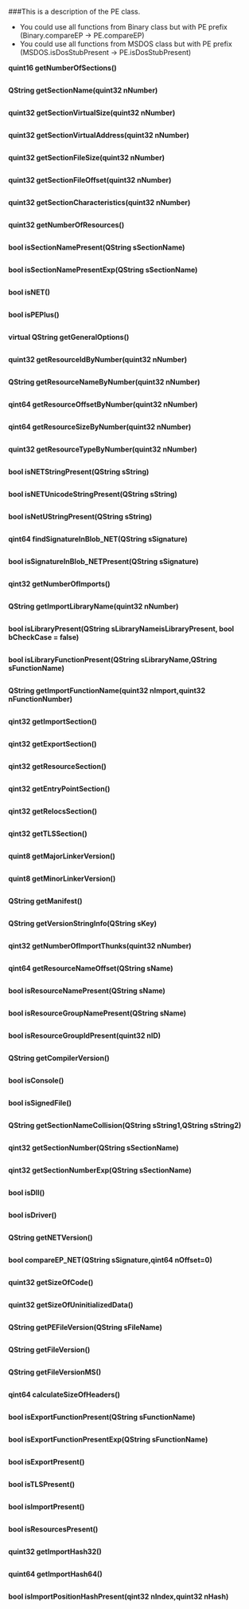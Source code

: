 ###This is a description of the PE class.

* You could use all functions from Binary class but with PE prefix (Binary.compareEP -> PE.compareEP)
* You could use all functions from MSDOS class but with PE prefix (MSDOS.isDosStubPresent -> PE.isDosStubPresent)

**quint16 getNumberOfSections()**

```
```
**QString getSectionName(quint32 nNumber)**

```
```
**quint32 getSectionVirtualSize(quint32 nNumber)**

```
```
**quint32 getSectionVirtualAddress(quint32 nNumber)**

```
```
**quint32 getSectionFileSize(quint32 nNumber)**

```
```
**quint32 getSectionFileOffset(quint32 nNumber)**

```
```
**quint32 getSectionCharacteristics(quint32 nNumber)**

```
```
**quint32 getNumberOfResources()**

```
```
**bool isSectionNamePresent(QString sSectionName)**

```
```
**bool isSectionNamePresentExp(QString sSectionName)**

```
```
**bool isNET()**

```
```
**bool isPEPlus()**

```
```
**virtual QString getGeneralOptions()**

```
```
**quint32 getResourceIdByNumber(quint32 nNumber)**

```
```
**QString getResourceNameByNumber(quint32 nNumber)**

```
```
**qint64 getResourceOffsetByNumber(quint32 nNumber)**

```
```
**qint64 getResourceSizeByNumber(quint32 nNumber)**

```
```
**quint32 getResourceTypeByNumber(quint32 nNumber)**

```
```
**bool isNETStringPresent(QString sString)**

```
```
**bool isNETUnicodeStringPresent(QString sString)**

```
```
**bool isNetUStringPresent(QString sString)**

```
```
**qint64 findSignatureInBlob_NET(QString sSignature)**

```
```
**bool isSignatureInBlob_NETPresent(QString sSignature)**

```
```
**qint32 getNumberOfImports()**

```
```
**QString getImportLibraryName(quint32 nNumber)**

```
```
**bool isLibraryPresent(QString sLibraryNameisLibraryPresent, bool bCheckCase = false)**

```
```
**bool isLibraryFunctionPresent(QString sLibraryName,QString sFunctionName)**

```
```
**QString getImportFunctionName(quint32 nImport,quint32 nFunctionNumber)**

```
```
**qint32 getImportSection()**

```
```
**qint32 getExportSection()**

```
```
**qint32 getResourceSection()**

```
```
**qint32 getEntryPointSection()**

```
```
**qint32 getRelocsSection()**

```
```
**qint32 getTLSSection()**

```
```
**quint8 getMajorLinkerVersion()**

```
```
**quint8 getMinorLinkerVersion()**

```
```
**QString getManifest()**

```
```
**QString getVersionStringInfo(QString sKey)**

```
```
**qint32 getNumberOfImportThunks(quint32 nNumber)**

```
```
**qint64 getResourceNameOffset(QString sName)**

```
```
**bool isResourceNamePresent(QString sName)**

```
```
**bool isResourceGroupNamePresent(QString sName)**

```
```
**bool isResourceGroupIdPresent(quint32 nID)**

```
```
**QString getCompilerVersion()**

```
```
**bool isConsole()**

```
```
**bool isSignedFile()**

```
```
**QString getSectionNameCollision(QString sString1,QString sString2)**

```
```
**qint32 getSectionNumber(QString sSectionName)**

```
```
**qint32 getSectionNumberExp(QString sSectionName)**

```
```
**bool isDll()**

```
```
**bool isDriver()**

```
```
**QString getNETVersion()**

```
```
**bool compareEP_NET(QString sSignature,qint64 nOffset=0)**

```
```
**quint32 getSizeOfCode()**

```
```
**quint32 getSizeOfUninitializedData()**

```
```
**QString getPEFileVersion(QString sFileName)**

```
```
**QString getFileVersion()**

```
```
**QString getFileVersionMS()**

```
```
**qint64 calculateSizeOfHeaders()**

```
```
**bool isExportFunctionPresent(QString sFunctionName)**

```
```
**bool isExportFunctionPresentExp(QString sFunctionName)**

```
```
**bool isExportPresent()**

```
```
**bool isTLSPresent()**

```
```
**bool isImportPresent()**

```
```
**bool isResourcesPresent()**

```
```
**quint32 getImportHash32()**

```
```
**quint64 getImportHash64()**

```
```
**bool isImportPositionHashPresent(qint32 nIndex,quint32 nHash)**

```
```


